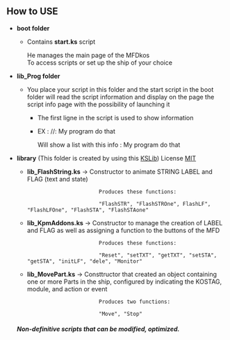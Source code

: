 ## How to USE

- **boot folder**
  - Contains **start.ks** script
  
    He manages the main page of the MFDkos    
    To access scripts or set up the ship of your choice

- **lib_Prog folder**
  - You place your script in this folder and the start script in the boot folder will read the script information
    and display on the page the script info page with the possibility of launching it
    
    - The first ligne in the script is used to show information
    - 
      EX : //: My program do that
      
      Will show a list with this info : My program do that
    
- **library** (This folder is created by using this [KSLib](https://github.com/KSP-KOS/KSLib)) License [MIT](https://github.com/KSP-KOS/KSLib/blob/master/LICENSE)
  - **lib_FlashString.ks**  -> Constructor to animate STRING LABEL and FLAG (text and state)
                                
                               Produces these functions:
                               
                               "FlashSTR", "FlashSTROne", FlashLF", "FlashLFOne", "FlashSTA", "FlashSTAone"
                               
  - **lib_KpmAddons.ks**    -> Constructor to manage the creation of LABEL and FLAG as well as assigning a function to the buttons of the MFD
 
                               Produces these functions:
  
                               "Reset", "setTXT", "getTXT", "setSTA", "getSTA", "initLF", "dele", "Monitor"
                               
  - **lib_MovePart.ks**     -> Consttructor that created an object containing one or more Parts in the ship, configured by indicating the KOSTAG, module, and action or event
  
                               Produces two functions: 
                               
                               "Move", "Stop"
                               
  #### *Non-definitive scripts that can be modified, optimized.*
  
